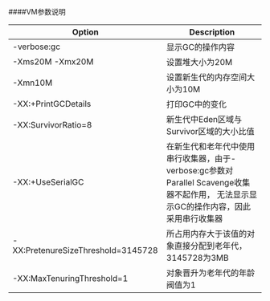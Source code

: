 ####VM参数说明

|  Option   |  Description  |
|  ----  | ----  |
| -verbose:gc	|显示GC的操作内容
|  -Xms20M -Xmx20M	|设置堆大小为20M
|  -Xmn10M	|设置新生代的内存空间大小为10M
| -XX:+PrintGCDetails|打印GC中的变化
|  -XX:SurvivorRatio=8|新生代中Eden区域与Survivor区域的大小比值
| -XX:+UseSerialGC|	在新生代和老年代中使用串行收集器，由于-verbose:gc参数对Parallel Scavenge收集器不起作用， 无法显示显示GC的操作内容，因此采用串行收集器 |
| -XX:PretenureSizeThreshold=3145728|所占用内存大于该值的对象直接分配到老年代，3145728为3MB|
|-XX:MaxTenuringThreshold=1|对象晋升为老年代的年龄阀值为1|



